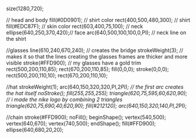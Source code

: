 size(1280,720);

// head and body
fill(#0D0901); // shirt color
rect(400,500,480,300); // shirt
fill(#EDC87F); // skin color
rect(603,400,75,100); // neck
ellipse(640,250,370,420);// face
arc(640,500,100,100,0,PI); // neck line on the shirt

//glasses
line(610,240,670,240); // creates the bridge
strokeWeight(3); // makes it so that the lines creating the glasses frames are thicker and more visible
stroke(#FFD900); // my glasses have a gold trim
rect(500,200,110,85);
rect(670,200,110,85);
fill(0,0,0);
stroke(0,0,0);
rect(500,200,110,10);
rect(670,200,110,10);

//hat
strokeWeight(1);
arc(640,150,320,320,PI,2*PI); // the first arc creates the hat itself
noStroke();
fill(255,255,255);
triangle(620,75,595,60,620,90); // i made the nike logo by combining 2 triangles
triangle(620,75,690,40,620,90);
fill(#212120);
arc(640,150,320,140,PI,2*PI);

//chain
stroke(#FFD900);
noFill();
beginShape();
vertex(540,500);
vertex(640,670);
vertex(740,500);
endShape();
fill(#FFD900);
ellipse(640,680,20,20);
